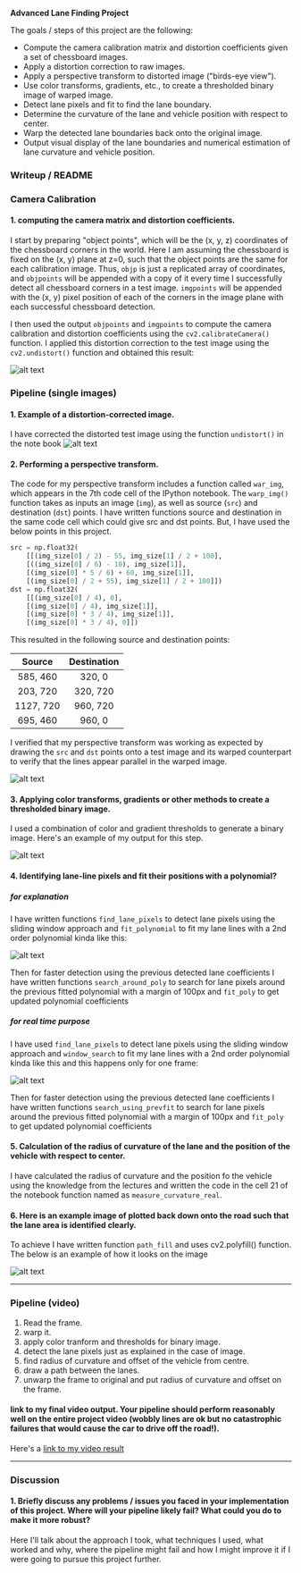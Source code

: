 **Advanced Lane Finding Project**

The goals / steps of this project are the following:

* Compute the camera calibration matrix and distortion coefficients given a set of chessboard images.
* Apply a distortion correction to raw images.
* Apply a perspective transform to distorted image ("birds-eye view").
* Use color transforms, gradients, etc., to create a thresholded binary image of warped image.
* Detect lane pixels and fit to find the lane boundary.
* Determine the curvature of the lane and vehicle position with respect to center.
* Warp the detected lane boundaries back onto the original image.
* Output visual display of the lane boundaries and numerical estimation of lane curvature and vehicle position.

[//]: # (Image References)

[image1]: ./output_images/original_vs_correctedboard.png "Undistorted"
[image2]: ./output_images/original_vs_correctedboard.png "Undistorted test_image"
[image3]: ./output_images/warped_img.png "Warp Example"
[image4]: ./output_images/warped_to_binarythreshold.png "Binary Example"
[image5]: ./output_images/window_image.png "Fit Visual"
[image6]: ./output_images/previous_fit_img.png "Output"
[image7]: ./output_images/final_output_of_7.png "Output"
[video1]: ./project_video_output.mp4 "Video" 


### Writeup / README

### Camera Calibration

#### 1. computing the camera matrix and distortion coefficients. 

I start by preparing "object points", which will be the (x, y, z) coordinates of the chessboard corners in the world. Here I am assuming the chessboard is fixed on the (x, y) plane at z=0, such that the object points are the same for each calibration image.  Thus, `objp` is just a replicated array of coordinates, and `objpoints` will be appended with a copy of it every time I successfully detect all chessboard corners in a test image.  `imgpoints` will be appended with the (x, y) pixel position of each of the corners in the image plane with each successful chessboard detection.  

I then used the output `objpoints` and `imgpoints` to compute the camera calibration and distortion coefficients using the `cv2.calibrateCamera()` function.  I applied this distortion correction to the test image using the `cv2.undistort()` function and obtained this result: 

![alt text][image1]

### Pipeline (single images)

#### 1. Example of a distortion-corrected image.

I have corrected the distorted test image using the function `undistort()` in the note book
![alt text][image2]


#### 2. Performing a perspective transform.

The code for my perspective transform includes a function called `war_img`, which appears in the 7th code cell of the IPython notebook.  The `warp_img()` function takes as inputs an image (`img`), as well as source (`src`) and destination (`dst`) points.  I have written functions source and destination in the same code cell which could give src and dst points. But, I have used the below points in this project.
```python
src = np.float32(
    [[(img_size[0] / 2) - 55, img_size[1] / 2 + 100],
    [((img_size[0] / 6) - 10), img_size[1]],
    [(img_size[0] * 5 / 6) + 60, img_size[1]],
    [(img_size[0] / 2 + 55), img_size[1] / 2 + 100]])
dst = np.float32(
    [[(img_size[0] / 4), 0],
    [(img_size[0] / 4), img_size[1]],
    [(img_size[0] * 3 / 4), img_size[1]],
    [(img_size[0] * 3 / 4), 0]])
```

This resulted in the following source and destination points:

| Source        | Destination   | 
|:-------------:|:-------------:| 
| 585, 460      | 320, 0        | 
| 203, 720      | 320, 720      |
| 1127, 720     | 960, 720      |
| 695, 460      | 960, 0        |

I verified that my perspective transform was working as expected by drawing the `src` and `dst` points onto a test image and its warped counterpart to verify that the lines appear parallel in the warped image.

![alt text][image3]

#### 3. Applying color transforms, gradients or other methods to create a thresholded binary image. 

I used a combination of color and gradient thresholds to generate a binary image. Here's an example of my output for this step.

![alt text][image4]

#### 4. Identifying lane-line pixels and fit their positions with a polynomial?

##### for explanation
I have written functions `find_lane_pixels` to detect lane pixels using the sliding window approach and `fit_polynomial` to fit my lane lines with a 2nd order polynomial kinda like this:

![alt text][image5]

Then for faster detection using the previous detected lane coefficients I have written functions `search_around_poly` to search for lane pixels around the previous fitted polynomial with a margin of 100px and `fit_poly` to get updated polynomial coefficients

##### for real time purpose

I have used `find_lane_pixels` to detect lane pixels using the sliding window approach and  `window_search` to fit my lane lines with a 2nd order polynomial kinda like this and this happens only for one frame:

![alt text][image6]

Then for faster detection using the previous detected lane coefficients I have written functions `search_using_prevfit` to search for lane pixels around the previous fitted polynomial with a margin of 100px and `fit_poly` to get updated polynomial coefficients


#### 5. Calculation of the radius of curvature of the lane and the position of the vehicle with respect to center.

I have calculated the radius of curvature and the position fo the vehicle using the knowledge from the lectures and written the code in the cell 21 of the notebook function named as `measure_curvature_real`.

#### 6. Here is an example image of plotted back down onto the road such that the lane area is identified clearly.

To achieve I have written function `path_fill` and uses cv2.polyfill() function. The below is an example of how it looks on the image

![alt text][image7]

---

### Pipeline (video)

1. Read the frame.
2. warp it. 
3. apply color tranform and thresholds for binary image.
4. detect the lane pixels just as explained in the case of image.
5. find radius of curvature and offset of the vehicle from centre.
5. draw a path between the lanes.
6. unwarp the frame to original and put radius of curvature and offset on the frame.

####  link to my final video output.  Your pipeline should perform reasonably well on the entire project video (wobbly lines are ok but no catastrophic failures that would cause the car to drive off the road!).

Here's a [link to my video result](./project_video_output.mp4)

---

### Discussion

#### 1. Briefly discuss any problems / issues you faced in your implementation of this project.  Where will your pipeline likely fail?  What could you do to make it more robust?

Here I'll talk about the approach I took, what techniques I used, what worked and why, where the pipeline might fail and how I might improve it if I were going to pursue this project further.  

